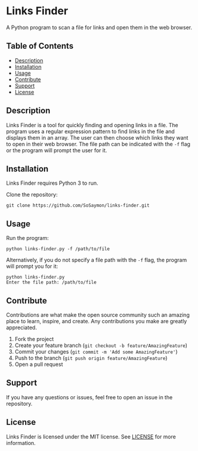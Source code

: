 # Links Finder
A Python program to scan a file for links and open them in the web browser.

## Table of Contents
- [Description](#description)
- [Installation](#installation)
- [Usage](#usage)
- [Contribute](#contribute)
- [Support](#support)
- [License](#license)

## Description
Links Finder is a tool for quickly finding and opening links in a file. The program uses a regular expression pattern to find links in the file and displays them in an array. The user can then choose which links they want to open in their web browser. The file path can be indicated with the `-f` flag or the program will prompt the user for it.

## Installation
Links Finder requires Python 3 to run.

Clone the repository:
```
git clone https://github.com/SoSaymon/links-finder.git
```
## Usage
Run the program:
```
python links-finder.py -f /path/to/file
```
Alternatively, if you do not specify a file path with the `-f` flag, the program will prompt you for it:
```
python links-finder.py
Enter the file path: /path/to/file
```
## Contribute
Contributions are what make the open source community such an amazing place to learn, inspire, and create. Any contributions you make are greatly appreciated.

1. Fork the project
2. Create your feature branch (`git checkout -b feature/AmazingFeature`)
3. Commit your changes (`git commit -m 'Add some AmazingFeature'`)
4. Push to the branch (`git push origin feature/AmazingFeature`)
5. Open a pull request

## Support
If you have any questions or issues, feel free to open an issue in the repository.

## License
Links Finder is licensed under the MIT license. See [LICENSE](LICENSE) for more information.